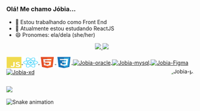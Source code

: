 ### Olá! Me chamo Jóbia...

- 🔭 Estou trabalhando como Front End
- 🌱 Atualmente estou estudando ReactJS
- 😄 Pronomes: ela/dela (she/her)

<div align="center">
  <a href="https://github.com/jdamonew">
  <img height="180em" src="https://github-readme-stats.vercel.app/api?username=jdamonew&show_icons=true&theme=dracula&include_all_commits=true&count_private=true"/>
  <img height="180em" src="https://github-readme-stats.vercel.app/api/top-langs/?username=jdamonew&layout=compact&langs_count=7&theme=dracula"/>
</div>
  
<div style="display: inline_block"><br>
  <img align="center" alt="Jobia-Js" height="30" width="40" src="https://raw.githubusercontent.com/devicons/devicon/master/icons/javascript/javascript-plain.svg">
  <img align="center" alt="Jobia-React" height="30" width="40" src="https://raw.githubusercontent.com/devicons/devicon/master/icons/react/react-original.svg">
  <img align="center" alt="Jobia-HTML" height="30" width="40" src="https://raw.githubusercontent.com/devicons/devicon/master/icons/html5/html5-original.svg">
  <img align="center" alt="Jobia-CSS" height="30" width="40" src="https://raw.githubusercontent.com/devicons/devicon/master/icons/css3/css3-original.svg">
  <img align="center" alt="Jobia-oracle" height="30" width="40" src="https://cdn.jsdelivr.net/gh/devicons/devicon/icons/oracle/oracle-original.svg" />
  <img align="center" alt="Jobia-mysql" height="30" width="40" src="https://cdn.jsdelivr.net/gh/devicons/devicon/icons/mysql/mysql-original.svg" />
  <img align="center" alt="Jobia-Figma" height="30" width="40" src="https://cdn.jsdelivr.net/gh/devicons/devicon/icons/figma/figma-original.svg" />
  <img align="center" alt="Jobia-xd" height="30" width="40" src="https://cdn.jsdelivr.net/gh/devicons/devicon/icons/xd/xd-plain.svg" />
  <img align="right" alt="Jobia-pic" height="150" style="border-radius:50px;" src="https://avatars.githubusercontent.com/u/41210780?v=4">
</div>
  
##

<div> 
  <a href="https://www.linkedin.com/in/jóbia-damone" target="_blank"><img src="https://img.shields.io/badge/-LinkedIn-%230077B5?style=for-the-badge&logo=linkedin&logoColor=white" target="_blank"></a> 
 
  ![Snake animation](https://github.com/jdamonew/blob/output/github-contribution-grid-snake.svg)
</div>
